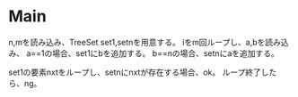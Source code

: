 # Main
n,mを読み込み、TreeSet<Integer> set1,setnを用意する。
iをm回ループし、a,bを読み込み、
a==1の場合、set1にbを追加する。
b==nの場合、setnにaを追加する。

set1の要素nxtをループし、setnにnxtが存在する場合、ok。
ループ終了したら、ng。
